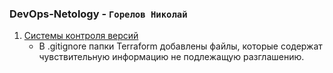 ### DevOps-Netology - `Горелов Николай`


1. [Системы контроля версий](https://github.com/gorelovniko/devops-netology/blob/main/GIT-01.Системы%20контроля%20версий/Системы%20контроля%20версий.md)
   * В .gitignore папки Terraform добавлены файлы, которые содержат чувствительную информацию не подлежащую разглашению.